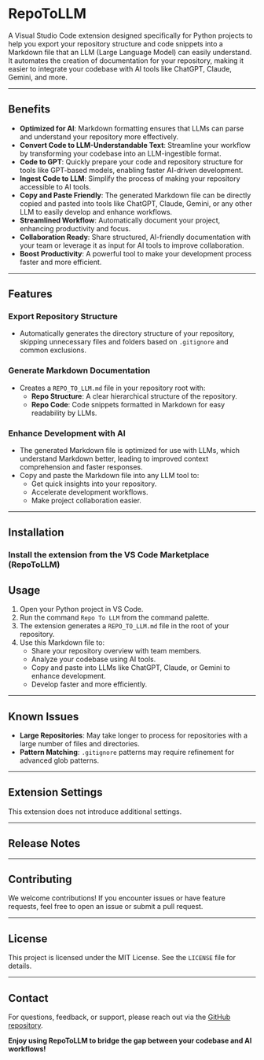 # RepoToLLM

A Visual Studio Code extension designed specifically for Python projects to help you export your repository structure and code snippets into a Markdown file that an LLM (Large Language Model) can easily understand. It automates the creation of documentation for your repository, making it easier to integrate your codebase with AI tools like ChatGPT, Claude, Gemini, and more.

---

## Benefits

- **Optimized for AI**: Markdown formatting ensures that LLMs can parse and understand your repository more effectively.
- **Convert Code to LLM-Understandable Text**: Streamline your workflow by transforming your codebase into an LLM-ingestible format.
- **Code to GPT**: Quickly prepare your code and repository structure for tools like GPT-based models, enabling faster AI-driven development.
- **Ingest Code to LLM**: Simplify the process of making your repository accessible to AI tools.
- **Copy and Paste Friendly**: The generated Markdown file can be directly copied and pasted into tools like ChatGPT, Claude, Gemini, or any other LLM to easily develop and enhance workflows.
- **Streamlined Workflow**: Automatically document your project, enhancing productivity and focus.
- **Collaboration Ready**: Share structured, AI-friendly documentation with your team or leverage it as input for AI tools to improve collaboration.
- **Boost Productivity**: A powerful tool to make your development process faster and more efficient.

---

## Features

### Export Repository Structure

- Automatically generates the directory structure of your repository, skipping unnecessary files and folders based on `.gitignore` and common exclusions.

### Generate Markdown Documentation

- Creates a `REPO_TO_LLM.md` file in your repository root with:
  - **Repo Structure**: A clear hierarchical structure of the repository.
  - **Repo Code**: Code snippets formatted in Markdown for easy readability by LLMs.

### Enhance Development with AI

- The generated Markdown file is optimized for use with LLMs, which understand Markdown better, leading to improved context comprehension and faster responses.
- Copy and paste the Markdown file into any LLM tool to:
  - Get quick insights into your repository.
  - Accelerate development workflows.
  - Make project collaboration easier.

---

## Installation

### Install the extension from the VS Code Marketplace (RepoToLLM)

## Usage

1. Open your Python project in VS Code.
2. Run the command `Repo To LLM` from the command palette.
3. The extension generates a `REPO_TO_LLM.md` file in the root of your repository.
4. Use this Markdown file to:
   - Share your repository overview with team members.
   - Analyze your codebase using AI tools.
   - Copy and paste into LLMs like ChatGPT, Claude, or Gemini to enhance development.
   - Develop faster and more efficiently.

---

## Known Issues

- **Large Repositories**: May take longer to process for repositories with a large number of files and directories.
- **Pattern Matching**: `.gitignore` patterns may require refinement for advanced glob patterns.

---

## Extension Settings

This extension does not introduce additional settings.

---

## Release Notes

---

## Contributing

We welcome contributions! If you encounter issues or have feature requests, feel free to open an issue or submit a pull request.

---

## License

This project is licensed under the MIT License. See the `LICENSE` file for details.

---

## Contact

For questions, feedback, or support, please reach out via the [GitHub repository](https://github.com/PineTree-Solutions/RepoToLLM).

**Enjoy using RepoToLLM to bridge the gap between your codebase and AI workflows!**
